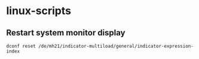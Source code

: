 # linux-scripts

## Restart system monitor display

`dconf reset /de/mh21/indicator-multiload/general/indicator-expression-index`